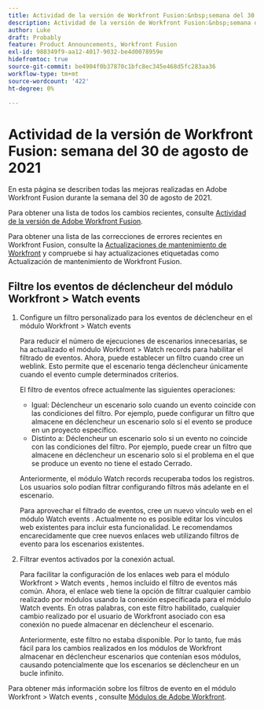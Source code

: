 ```yaml
---
title: Actividad de la versión de Workfront Fusion:&nbsp;semana del 30 de agosto de 2021
description: Actividad de la versión de Workfront Fusion:&nbsp;semana del 30 de agosto de 2021
author: Luke
draft: Probably
feature: Product Announcements, Workfront Fusion
exl-id: 988349f9-aa12-4017-9032-be4d0078959e
hidefromtoc: true
source-git-commit: be4904f0b37870c1bfc8ec345e468d5fc283aa36
workflow-type: tm+mt
source-wordcount: '422'
ht-degree: 0%

---
```


# Actividad de la versión de Workfront Fusion: semana del 30 de agosto de 2021

En esta página se describen todas las mejoras realizadas en Adobe Workfront Fusion durante la semana del 30 de agosto de 2021.

Para obtener una lista de todos los cambios recientes, consulte [Actividad de la versión de Adobe Workfront Fusion](../../../product-announcements/product-releases/fusion-release-activity/fusion-release-activity.md).

Para obtener una lista de las correcciones de errores recientes en Workfront Fusion, consulte la [Actualizaciones de mantenimiento de Workfront](https://one.workfront.com/s/article/Workfront-Maintenance-Updates-1882317350) y compruebe si hay actualizaciones etiquetadas como Actualización de mantenimiento de Workfront Fusion.

## Filtre los eventos de déclencheur del módulo Workfront > Watch events

1. Configure un filtro personalizado para los eventos de déclencheur en el módulo Workfront > Watch events

   Para reducir el número de ejecuciones de escenarios innecesarias, se ha actualizado el módulo Workfront > Watch records para habilitar el filtrado de eventos. Ahora, puede establecer un filtro cuando cree un weblink. Esto permite que el escenario tenga déclencheur únicamente cuando el evento cumple determinados criterios.

   El filtro de eventos ofrece actualmente las siguientes operaciones:

   * Igual: Déclencheur un escenario solo cuando un evento coincide con las condiciones del filtro. Por ejemplo, puede configurar un filtro que almacene en déclencheur un escenario solo si el evento se produce en un proyecto específico.
   * Distinto a: Déclencheur un escenario solo si un evento no coincide con las condiciones del filtro. Por ejemplo, puede crear un filtro que almacene en déclencheur un escenario solo si el problema en el que se produce un evento no tiene el estado Cerrado.

   Anteriormente, el módulo Watch records recuperaba todos los registros. Los usuarios solo podían filtrar configurando filtros más adelante en el escenario.

   Para aprovechar el filtrado de eventos, cree un nuevo vínculo web en el módulo Watch events . Actualmente no es posible editar los vínculos web existentes para incluir esta funcionalidad. Le recomendamos encarecidamente que cree nuevos enlaces web utilizando filtros de evento para los escenarios existentes.

1. Filtrar eventos activados por la conexión actual.

   Para facilitar la configuración de los enlaces web para el módulo Workfront > Watch events , hemos incluido el filtro de eventos más común. Ahora, el enlace web tiene la opción de filtrar cualquier cambio realizado por módulos usando la conexión especificada para el módulo Watch events. En otras palabras, con este filtro habilitado, cualquier cambio realizado por el usuario de Workfront asociado con esa conexión no puede almacenar en déclencheur el escenario.

   Anteriormente, este filtro no estaba disponible. Por lo tanto, fue más fácil para los cambios realizados en los módulos de Workfront almacenar en déclencheur escenarios que contenían esos módulos, causando potencialmente que los escenarios se déclencheur en un bucle infinito.

Para obtener más información sobre los filtros de evento en el módulo Workfront > Watch events , consulte [Módulos de Adobe Workfront](../../../workfront-fusion/apps-and-their-modules/workfront-modules.md).

